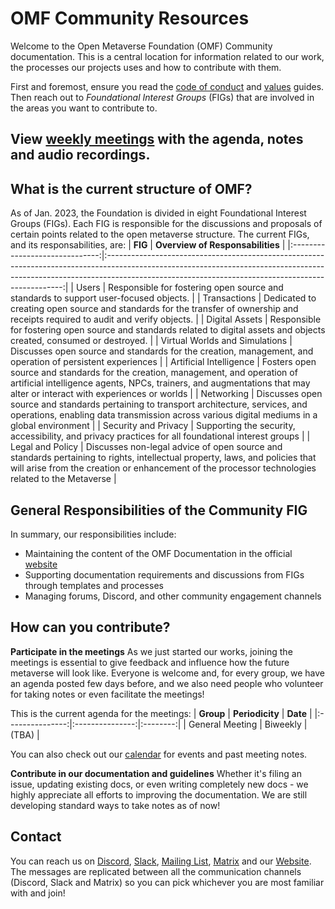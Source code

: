 # OMF Community Resources

Welcome to the Open Metaverse Foundation (OMF) Community documentation. This is a central location for information related to our work, the processes our projects uses and how to contribute with them. 

First and foremost, ensure you read the [code of conduct](CODE_OF_CONDUCT.md) and [values](values.md) guides. Then reach out to *Foundational Interest Groups* (FIGs) that are involved in the areas you want to contribute to.

## View [weekly meetings](./meetings/readme.md#Previous-Meetings) with the agenda, notes and audio recordings.

## What is the current structure of OMF?
As of Jan. 2023, the Foundation is divided in eight Foundational Interest Groups (FIGs). Each FIG is responsible for the discussions and proposals of certain points related to the open metaverse structure. The current FIGs, and its responsabilities, are:
|             **FIG**            |                                                                                                 **Overview of Responsabilities**                                                                                                |
|:------------------------------:|:-------------------------------------------------------------------------------------------------------------------------------------------------------------------------------------------------------------------------------:|
| Users                          | Responsible for fostering open source and standards to support user-focused objects.                                                                                                                                            |
| Transactions                   | Dedicated to creating open source and standards for the transfer of ownership and receipts required to audit and verify objects.                                                                                                |
| Digital Assets                 | Responsible for fostering open source and standards related to digital assets and objects created, consumed or destroyed.                                                                                                       |
| Virtual Worlds and Simulations | Discusses open source and standards for the creation, management, and operation of persistent experiences                                                                                                                       |
| Artificial Intelligence        | Fosters open source and standards for the creation, management, and operation of artificial intelligence  agents, NPCs, trainers, and augmentations that may alter or interact  with experiences or worlds                      |
| Networking                     | Discusses open source and standards pertaining to transport architecture, services, and operations, enabling data  transmission across various digital mediums in a global environment                                          |
| Security and Privacy           | Supporting the security, accessibility, and privacy practices for all foundational interest groups                                                                                                                              |
| Legal and Policy               | Discusses non-legal advice of open source and standards pertaining to rights, intellectual property, laws, and policies that will arise from the creation or enhancement of the processor technologies related to the Metaverse |

## General Responsibilities of the Community FIG
In summary, our responsibilities include:
- Maintaining the content of the OMF Documentation in the official [website](https://www.openmv.org/)
- Supporting documentation requirements and discussions from FIGs through templates and processes
- Managing forums, Discord, and other community engagement channels

## How can you contribute?

**Participate in the meetings**
As we just started our works, joining the meetings is essential to give feedback and influence how the future metaverse will look like. Everyone is welcome and, for every group, we have an agenda posted few days before, and we also need people who volunteer for taking notes or even facilitate the meetings!

This is the current agenda for the meetings:
|    **Group**    | **Periodicity** | **Date** |
|:---------------:|:---------------:|:--------:|
| General Meeting |     Biweekly    |   (TBA)  |

You can also check out our [calendar](https://lists.openmv.org/g/calendar/calendar) for events and past meeting notes.

**Contribute in our documentation and guidelines**
Whether it's filing an issue, updating existing docs, or even writing completely new docs - we highly appreciate all efforts to improving the documentation. We are still developing standard ways to take notes as of now! 

## Contact

You can reach us on [Discord](https://discord.gg/openmetaverse), [Slack](https://join.slack.com/t/openmetaverse/shared_invite/zt-1nm1r7t06-AAP4s69ZY2b_zMyur0aS3g), [Mailing List](https://lists.openmv.org/g/main), [Matrix](https://matrix.openmv.org/) and our [Website](https://www.openmv.org/about/contact-us/). The messages are replicated between all the communication channels (Discord, Slack and Matrix) so you can pick whichever you are most familiar with and join!
